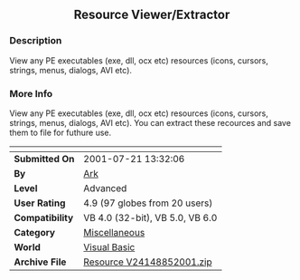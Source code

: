 ﻿<div align="center">

## Resource Viewer/Extractor


</div>

### Description

View any PE executables (exe, dll, ocx etc) resources (icons, cursors, strings, menus, dialogs, AVI etc).
 
### More Info
 
View any PE executables (exe, dll, ocx etc) resources (icons, cursors, strings, menus, dialogs, AVI etc). You can extract these recources and save them to file for futhure use.


<span>             |<span>
---                |---
**Submitted On**   |2001-07-21 13:32:06
**By**             |[Ark](https://github.com/Planet-Source-Code/PSCIndex/blob/master/ByAuthor/ark.md)
**Level**          |Advanced
**User Rating**    |4.9 (97 globes from 20 users)
**Compatibility**  |VB 4\.0 \(32\-bit\), VB 5\.0, VB 6\.0
**Category**       |[Miscellaneous](https://github.com/Planet-Source-Code/PSCIndex/blob/master/ByCategory/miscellaneous__1-1.md)
**World**          |[Visual Basic](https://github.com/Planet-Source-Code/PSCIndex/blob/master/ByWorld/visual-basic.md)
**Archive File**   |[Resource V24148852001\.zip](https://github.com/Planet-Source-Code/ark-resource-viewer-extractor__1-25890/archive/master.zip)








